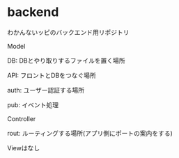 # backend
わかんないッピのバックエンド用リポジトリ

Model

DB: DBとやり取りするファイルを置く場所

API: フロントとDBをつなぐ場所

auth: ユーザー認証する場所

pub: イベント処理

Controller

rout: ルーティングする場所(アプリ側にポートの案内をする)

Viewはなし